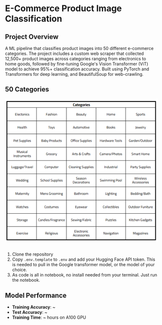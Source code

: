 # E-Commerce Product Image Classification

## Project Overview
A ML pipeline that classifies product images into 50 different e-commerce categories. The project includes a custom web scraper that collected 12,500+ product images across categories ranging from electronics to home goods, followed by fine-tuning Google's Vision Transformer (ViT) model to achieve 95%+ classification accuracy.
Built using PyTorch and Transformers for deep learning, and BeautifulSoup for web-crawling.

## 50 Categories
![alt text](https://github.com/khayreali/ecommerce-product-classifier/blob/main/categories.png "Logo Title Text 1")

## 
1. Clone the repository
2. Copy `.env.template` to `.env` and add your Hugging Face API token. This is needed to pull in the Google transformer model, or the model of your choice.
3. As code is all in notebook, no install needed from your terminal. Just run the notebook.

## Model Performance
- **Training Accuracy**: ~
- **Test Accuracy**: ~
- **Training Time**: ~ hours on A100 GPU
